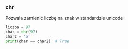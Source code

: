 ### chr

Pozwala zamienić liczbę na znak w standardzie unicode

```python
liczba = 97
char = chr(97)
char2 = 'a'
print(char == char2)  # True
```